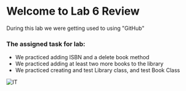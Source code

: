 # Welcome to Lab 6 Review

During this lab we were getting used to using "GitHub" 

### The assigned task for lab:
- We practiced adding ISBN and a delete book method
- We practiced adding at least two more books to the library
- We practiced creating and test Library class, and test Book Class

![IT](https://user-images.githubusercontent.com/81718217/120878046-bba29180-c56e-11eb-8050-75fcc022b54a.jpg)

